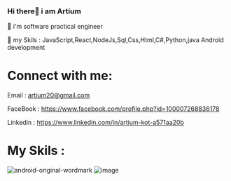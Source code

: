 ### Hi there👋 i am Artium


🔭 i'm software practical engineer

💬 my Skils : JavaScript,React,NodeJs,Sql,Css,Html,C#,Python,java Android development


# Connect with me:

Email : artium20@gmail.com

FaceBook : https://www.facebook.com/profile.php?id=100007268836178

Linkedin : https://www.linkedin.com/in/artium-kot-a571aa20b

# My Skils :
![android-original-wordmark](https://user-images.githubusercontent.com/59862302/175319511-d1723129-32f5-4e21-95d9-309cc04008b2.svg )
![image](https://user-images.githubusercontent.com/59862302/175319686-64b95d25-bfe9-4011-8eff-9fcee325e839.png)



